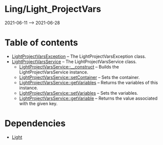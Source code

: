 Ling/Light_ProjectVars
================
2021-06-11 --> 2021-06-28




Table of contents
===========

- [LightProjectVarsException](https://github.com/lingtalfi/Light_ProjectVars/blob/master/doc/api/Ling/Light_ProjectVars/Exception/LightProjectVarsException.md) &ndash; The LightProjectVarsException class.
- [LightProjectVarsService](https://github.com/lingtalfi/Light_ProjectVars/blob/master/doc/api/Ling/Light_ProjectVars/Service/LightProjectVarsService.md) &ndash; The LightProjectVarsService class.
    - [LightProjectVarsService::__construct](https://github.com/lingtalfi/Light_ProjectVars/blob/master/doc/api/Ling/Light_ProjectVars/Service/LightProjectVarsService/__construct.md) &ndash; Builds the LightProjectVarsService instance.
    - [LightProjectVarsService::setContainer](https://github.com/lingtalfi/Light_ProjectVars/blob/master/doc/api/Ling/Light_ProjectVars/Service/LightProjectVarsService/setContainer.md) &ndash; Sets the container.
    - [LightProjectVarsService::getVariables](https://github.com/lingtalfi/Light_ProjectVars/blob/master/doc/api/Ling/Light_ProjectVars/Service/LightProjectVarsService/getVariables.md) &ndash; Returns the variables of this instance.
    - [LightProjectVarsService::setVariables](https://github.com/lingtalfi/Light_ProjectVars/blob/master/doc/api/Ling/Light_ProjectVars/Service/LightProjectVarsService/setVariables.md) &ndash; Sets the variables.
    - [LightProjectVarsService::getVariable](https://github.com/lingtalfi/Light_ProjectVars/blob/master/doc/api/Ling/Light_ProjectVars/Service/LightProjectVarsService/getVariable.md) &ndash; Returns the value associated with the given key.


Dependencies
============
- [Light](https://github.com/lingtalfi/Light)


